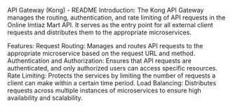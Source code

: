 API Gateway (Kong) - README
Introduction:
The Kong API Gateway manages the routing, authentication, and rate limiting of API requests in the Online Imtiaz Mart API. It serves as the entry point for all external client requests and distributes them to the appropriate microservices.

Features:
Request Routing: Manages and routes API requests to the appropriate microservice based on the request URL and method.
Authentication and Authorization: Ensures that API requests are authenticated, and only authorized users can access specific resources.
Rate Limiting: Protects the services by limiting the number of requests a client can make within a certain time period.
Load Balancing: Distributes requests across multiple instances of microservices to ensure high availability and scalability.
